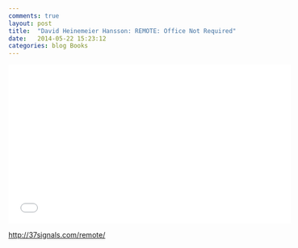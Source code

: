 ```yaml
---
comments: true
layout: post
title:  "David Heinemeier Hansson: REMOTE: Office Not Required"
date:   2014-05-22 15:23:12
categories: blog Books
---
```


<iframe src="//www.youtube.com/embed/pTjS0o-ZIRg" width="560" height="315" frameborder="0" allowfullscreen="allowfullscreen"></iframe>

<a title="Remote: Office Not Required - Boook" href="http://37signals.com/remote/" target="_blank">http://37signals.com/remote/</a>